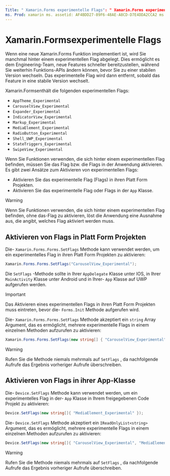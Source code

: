 ```yaml
---
Title: " Xamarin.Forms experimentelle Flags": " Xamarin.Forms experimentelle Flags ermöglichen es dem Engineering-Team, neue Features schneller an Benutzer zu senden, während Sie weiterhin Funktions-APIs ändern können, bevor Sie zu einer stabilen Version wechseln."
ms. Prod: xamarin ms. assetid: AF4BDD27-89F6-48AE-A8CD-D7E4DDA2CCA2 ms. Technology: xamarin-Forms Author: davidbritch ms. Author: dabritch ms. Date: 04/14/2020 NO-LOC: [ Xamarin.Forms , Xamarin.Essentials ]
---
```


# <a name="xamarinforms-experimental-flags"></a>Xamarin.Formsexperimentelle Flags

Wenn eine neue Xamarin.Forms Funktion implementiert ist, wird Sie manchmal hinter einem experimentellen Flag abgelegt. Dies ermöglicht es dem Engineering-Team, neue Features schneller bereitzustellen, während Sie weiterhin Funktions-APIs ändern können, bevor Sie zu einer stabilen Version wechseln. Das experimentelle Flag wird dann entfernt, sobald das Feature in eine stabile Version wechselt.

Xamarin.Formsenthält die folgenden experimentellen Flags:

- `AppTheme_Experimental`
- `CarouselView_Experimental`
- `Expander_Experimental`
- `IndicatorView_Experimental`
- `Markup_Experimental`
- `MediaElement_Experimental`
- `RadioButton_Experimental`
- `Shell_UWP_Experimental`
- `StateTriggers_Experimental`
- `SwipeView_Experimental`

Wenn Sie Funktionen verwenden, die sich hinter einem experimentellen Flag befinden, müssen Sie das Flag bzw. die Flags in der Anwendung aktivieren. Es gibt zwei Ansätze zum Aktivieren von experimentellen Flags:

- Aktivieren Sie das experimentelle Flag (Flags) in ihren Platt Form Projekten.
- Aktivieren Sie das experimentelle Flag oder Flags in der `App` Klasse.

> [!WARNING]
> Wenn Sie Funktionen verwenden, die sich hinter einem experimentellen Flag befinden, ohne das-Flag zu aktivieren, löst die Anwendung eine Ausnahme aus, die angibt, welches Flag aktiviert werden muss.

## <a name="enable-flags-in-platform-projects"></a>Aktivieren von Flags in Platt Form Projekten

Die- `Xamarin.Forms.Forms.SetFlags` Methode kann verwendet werden, um ein experimentelles Flag in ihren Platt Form Projekten zu aktivieren:

```csharp
Xamarin.Forms.Forms.SetFlags("CarouselView_Experimental");
```

Die `SetFlags` -Methode sollte in Ihrer `AppDelegate` Klasse unter IOS, in Ihrer `MainActivity` Klasse unter Android und in Ihrer- `App` Klasse auf UWP aufgerufen werden.

> [!IMPORTANT]
> Das Aktivieren eines experimentellen Flags in ihren Platt Form Projekten muss eintreten, bevor die- `Forms.Init` Methode aufgerufen wird.

Die- `Xamarin.Forms.Forms.SetFlags` Methode akzeptiert ein `string` Array Argument, das es ermöglicht, mehrere experimentelle Flags in einem einzelnen Methoden aufzurufen zu aktivieren:

```csharp
Xamarin.Forms.Forms.SetFlags(new string[] { "CarouselView_Experimental", "IndicatorView_Experimental", "SwipeView_Experimental" });
```

> [!WARNING]
> Rufen Sie die Methode niemals mehrmals auf `SetFlags` , da nachfolgende Aufrufe das Ergebnis vorheriger Aufrufe überschreiben.

## <a name="enable-flags-in-your-app-class"></a>Aktivieren von Flags in ihrer App-Klasse

Die- `Device.SetFlags` Methode kann verwendet werden, um ein experimentelles Flag in der- `App` Klasse in Ihrem freigegebenen Code Projekt zu aktivieren:

```csharp
Device.SetFlags(new string[]{ "MediaElement_Experimental" });
```

Die- `Device.SetFlags` Methode akzeptiert ein `IReadOnlyList<string>` Argument, das es ermöglicht, mehrere experimentelle Flags in einem einzelnen Methoden aufzurufen zu aktivieren:

```csharp
Device.SetFlags(new string[]{ "CarouselView_Experimental", "MediaElement_Experimental", "SwipeView_Experimental" });
```

> [!WARNING]
> Rufen Sie die Methode niemals mehrmals auf `SetFlags` , da nachfolgende Aufrufe das Ergebnis vorheriger Aufrufe überschreiben.
